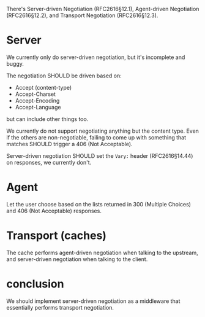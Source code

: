 There's Server-driven Negotiation (RFC2616§12.1), Agent-driven
Negotiation (RFC2616§12.2), and Transport Negotiation (RFC2616§12.3).

# Server

We currently only do server-driven negotiation, but it's incomplete
and buggy.

The negotiation SHOULD be driven based on:

- Accept (content-type)
- Accept-Charset
- Accept-Encoding
- Accept-Language

but can include other things too.

We currently do not support negotiating anything but the content type.
Even if the others are non-negotiable, failing to come up with
something that matches SHOULD trigger a 406 (Not Acceptable).

Server-driven negotiation SHOULD set the `Vary:` header
(RFC2616§14.44) on responses, we currently don't.

# Agent

Let the user choose based on the lists returned in 300 (Multiple
Choices) and 406 (Not Acceptable) responses.

# Transport (caches)

The cache performs agent-driven negotiation when talking to the
upstream, and server-driven negotiation when talking to the client.

# conclusion

We should implement server-driven negotiation as a middleware that
essentially performs transport negotiation.
